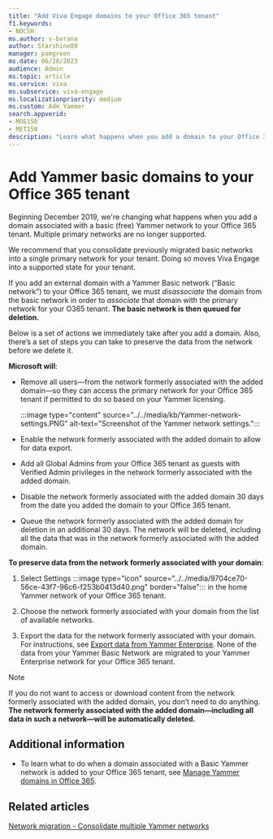 ```yaml
---
title: "Add Viva Engage domains to your Office 365 tenant"
f1.keywords:
- NOCSH
ms.author: v-bvrana
author: Starshine89
manager: pamgreen
ms.date: 06/28/2023
audience: Admin
ms.topic: article
ms.service: viva
ms.subservice: viva-engage
ms.localizationpriority: medium
ms.custom: Adm_Yammer
search.appverid: 
- MOE150
- MET150
description: "Learn what happens when you add a domain to your Office 365 tenant associated with a Yammer Basic network."
---
```


# Add Yammer basic domains to your Office 365 tenant

Beginning December 2019, we're changing what happens when you add a domain associated with a basic (free) Yammer network to your Office 365 tenant. Multiple primary networks are no longer supported.

We recommend that you consolidate previously migrated basic networks into a single primary network for your tenant. Doing so moves Viva Engage into a supported state for your tenant.

If you add an external domain with a Yammer Basic network (“Basic network”) to your Office 365 tenant, we must *disassociate* the domain from the basic network in order to *associate* that domain with the primary network for your O365 tenant. **The basic network is then queued for deletion.**

Below is a set of actions we immediately take after you add a domain. Also, there’s a set of steps you can take to preserve the data from the network before we delete it.

**Microsoft will**:

- Remove all users—from the network formerly associated with the added domain—so they can access the primary network for your Office 365 tenant if permitted to do so based on your Yammer licensing.

  
    :::image type="content" source="../../media/kb/Yammer-network-settings.PNG" alt-text="Screenshot of the Yammer network settings.":::

- Enable the network formerly associated with the added domain to allow for data export.

- Add all Global Admins from your Office 365 tenant as guests with Verified Admin privileges in the network formerly associated with the added domain.

- Disable the network formerly associated with the added domain 30 days from the date you added the domain to your Office 365 tenant.

- Queue the network formerly associated with the added domain for deletion in an additional 30 days. The network will be deleted, including all the data that was in the network formerly associated with the added domain.

**To preserve data from the network formerly associated with your domain**:

1. Select Settings :::image type="icon" source="../../media/9704ce70-56ce-43f7-96c6-f253b0413d40.png" border="false"::: in the home Yammer network of your Office 365 tenant.

2. Choose the network formerly associated with your domain from the list of available networks.

3. Export the data for the network formerly associated with your domain. For instructions, see [Export data from Yammer Enterprise](../manage-security-and-compliance/export-yammer-enterprise-data.md). None of the data from your Yammer Basic Network are migrated to your Yammer Enterprise network for your Office 365 tenant.

>[!NOTE]
> If you do not want to access or download content from the network formerly associated with the added domain, you don’t need to do anything. **The network formerly associated with the added domain—including all data in such a network—will be automatically deleted.**

## Additional information

- To learn what to do when a domain associated with a Basic Yammer network is added to your Office 365 tenant, see [Manage Yammer domains in Office 365](manage-yammer-domains.md).

## Related articles

[Network migration - Consolidate multiple Yammer networks](consolidate-multiple-yammer-networks.md)
